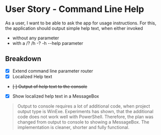 # User Story - Command Line Help

As a user, I want to be able to ask the app for usage instructions.
For this, the application should output simple help text, when
either invoked

* without any parameter
* with a /? /h -? -h --help parameter

## Breakdown

* [x] Extend command line parameter router
* [x] Localized Help text
* ~~[ ] Output of help text to the console~~
* [x] Show localized help text in a MessageBox

> Output to console requires a lot of additional code, when project output
> type is WinExe. Experiments has shown, that the additional code does not
> work well with PowerShell.
> Therefore, the plan was changed from output to console to showing a MessageBox.
> The implementation is cleaner, shorter and fully functional.
